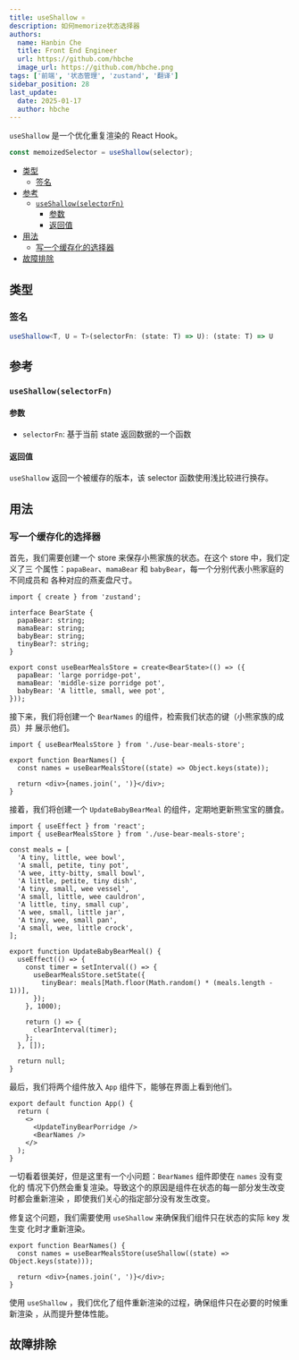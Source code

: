 ```yaml
---
title: useShallow ⚛️
description: 如何memorize状态选择器
authors:
  name: Hanbin Che
  title: Front End Engineer
  url: https://github.com/hbche
  image_url: https://github.com/hbche.png
tags: ['前端', '状态管理', 'zustand', '翻译']
sidebar_position: 28
last_update:
  date: 2025-01-17
  author: hbche
---
```


`useShallow` 是一个优化重复渲染的 React Hook。

```js
const memoizedSelector = useShallow(selector);
```

- [类型](#类型)
  - [签名](#签名)
- [参考](#参考)
  - [`useShallow(selectorFn)`](#useshallowselectorfn)
    - [参数](#参数)
    - [返回值](#返回值)
- [用法](#用法)
  - [写一个缓存化的选择器](#写一个缓存化的选择器)
- [故障排除](#故障排除)

## 类型

### 签名

```ts
useShallow<T, U = T>(selectorFn: (state: T) => U): (state: T) => U
```

## 参考

### `useShallow(selectorFn)`

#### 参数

- `selectorFn`: 基于当前 state 返回数据的一个函数

#### 返回值

`useShallow` 返回一个被缓存的版本，该 selector 函数使用浅比较进行换存。

## 用法

### 写一个缓存化的选择器

首先，我们需要创建一个 store 来保存小熊家族的状态。在这个 store 中，我们定义了三
个属性：`papaBear`、`mamaBear` 和 `babyBear`，每一个分别代表小熊家庭的不同成员和
各种对应的燕麦盘尺寸。

```tsx
import { create } from 'zustand';

interface BearState {
  papaBear: string;
  mamaBear: string;
  babyBear: string;
  tinyBear?: string;
}

export const useBearMealsStore = create<BearState>(() => ({
  papaBear: 'large porridge-pot',
  mamaBear: 'middle-size porridge pot',
  babyBear: 'A little, small, wee pot',
}));
```

接下来，我们将创建一个 `BearNames` 的组件，检索我们状态的键（小熊家族的成员）并
展示他们。

```tsx
import { useBearMealsStore } from './use-bear-meals-store';

export function BearNames() {
  const names = useBearMealsStore((state) => Object.keys(state));

  return <div>{names.join(', ')}</div>;
}
```

接着，我们将创建一个 `UpdateBabyBearMeal` 的组件，定期地更新熊宝宝的膳食。

```tsx
import { useEffect } from 'react';
import { useBearMealsStore } from './use-bear-meals-store';

const meals = [
  'A tiny, little, wee bowl',
  'A small, petite, tiny pot',
  'A wee, itty-bitty, small bowl',
  'A little, petite, tiny dish',
  'A tiny, small, wee vessel',
  'A small, little, wee cauldron',
  'A little, tiny, small cup',
  'A wee, small, little jar',
  'A tiny, wee, small pan',
  'A small, wee, little crock',
];

export function UpdateBabyBearMeal() {
  useEffect(() => {
    const timer = setInterval(() => {
      useBearMealsStore.setState({
        tinyBear: meals[Math.floor(Math.random() * (meals.length - 1))],
      });
    }, 1000);

    return () => {
      clearInterval(timer);
    };
  }, []);

  return null;
}
```

最后，我们将两个组件放入 `App` 组件下，能够在界面上看到他们。

```tsx
export default function App() {
  return (
    <>
      <UpdateTinyBearPorridge />
      <BearNames />
    </>
  );
}
```

一切看着很美好，但是这里有一个小问题：`BearNames` 组件即使在 `names` 没有变化的
情况下仍然会重复渲染。导致这个的原因是组件在状态的每一部分发生改变时都会重新渲染
，即使我们关心的指定部分没有发生改变。

修复这个问题，我们需要使用 `useShallow` 来确保我们组件只在状态的实际 key 发生变
化时才重新渲染。

```tsx
export function BearNames() {
  const names = useBearMealsStore(useShallow((state) => Object.keys(state)));

  return <div>{names.join(', ')}</div>;
}
```

使用 `useShallow` ，我们优化了组件重新渲染的过程，确保组件只在必要的时候重新渲染
，从而提升整体性能。

## 故障排除
